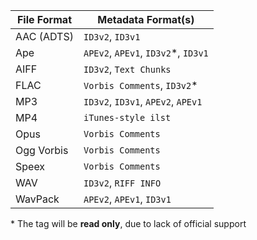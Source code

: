 | File Format | Metadata Format(s)                   |
|-------------|--------------------------------------|
| AAC (ADTS)  | `ID3v2`, `ID3v1`                     |
| Ape         | `APEv2`, `APEv1`, `ID3v2`\*, `ID3v1` |
| AIFF        | `ID3v2`, `Text Chunks`               |
| FLAC        | `Vorbis Comments`, `ID3v2`\*         |
| MP3         | `ID3v2`, `ID3v1`, `APEv2`, `APEv1`   |
| MP4         | `iTunes-style ilst`                  |
| Opus        | `Vorbis Comments`                    |
| Ogg Vorbis  | `Vorbis Comments`                    |
| Speex       | `Vorbis Comments`                    |
| WAV         | `ID3v2`, `RIFF INFO`                 |
| WavPack     | `APEv2`, `APEv1`, `ID3v1`            |

\* The tag will be **read only**, due to lack of official support
